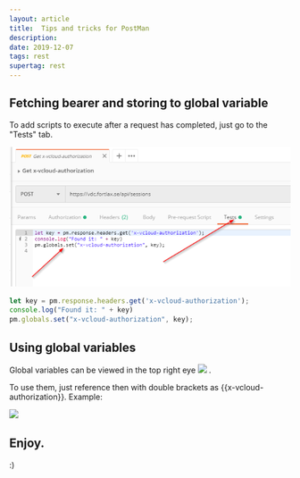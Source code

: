 ```yaml
---
layout: article
title:  Tips and tricks for PostMan
description: 
date: 2019-12-07
tags: rest
supertag: rest
---
```


## Fetching bearer and storing to global variable

To add scripts to execute after a request has completed, just go to the "Tests" tab.

![](2020-03-01-19-02-43.png)

```javascript
let key = pm.response.headers.get('x-vcloud-authorization');
console.log("Found it: " + key)
pm.globals.set("x-vcloud-authorization", key);
````

## Using global variables

Global variables can be viewed in the top right eye ![](2020-03-01-19-03-50.png) .

To use them, just reference then with double brackets as {{x-vcloud-authorization}}. Example:

![](2020-03-01-19-04-50.png)

## Enjoy.

:)
